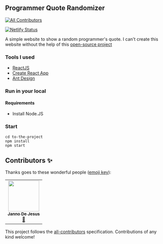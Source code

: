 ## Programmer Quote Randomizer
<!-- ALL-CONTRIBUTORS-BADGE:START - Do not remove or modify this section -->
[![All Contributors](https://img.shields.io/badge/all_contributors-1-orange.svg?style=flat-square)](#contributors-)
<!-- ALL-CONTRIBUTORS-BADGE:END -->

[![Netlify Status](https://api.netlify.com/api/v1/badges/feee2d49-38a7-40da-80f1-6b14d8abc85c/deploy-status)](https://app.netlify.com/sites/jannomeister-quote-randomizer/deploys)

A simple website to show a random programmer's quote. I can't create this website without the help of this [open-source project](https://github.com/skolakoda/programming-quotes-api)

### Tools I used

- [ReactJS](https://reactjs.org/docs/getting-started.html)
- [Create React App](https://reactjs.org/docs/create-a-new-react-app.html)
- [Ant Design](https://ant.design/docs/react/getting-started)

### Run in your local

#### Requirements

- Install Node.JS

### Start

```
cd to-the-project
npm install
npm start
```

## Contributors ✨

Thanks goes to these wonderful people ([emoji key](https://allcontributors.org/docs/en/emoji-key)):

<!-- ALL-CONTRIBUTORS-LIST:START - Do not remove or modify this section -->
<!-- prettier-ignore-start -->
<!-- markdownlint-disable -->
<table>
  <tr>
    <td align="center"><a href="http://resume.jannomeister.com"><img src="https://avatars.githubusercontent.com/u/46916819?v=4?s=100" width="100px;" alt=""/><br /><sub><b>Janno De Jesus</b></sub></a><br /><a href="#maintenance-jannomeister" title="Maintenance">🚧</a></td>
  </tr>
</table>

<!-- markdownlint-restore -->
<!-- prettier-ignore-end -->

<!-- ALL-CONTRIBUTORS-LIST:END -->

This project follows the [all-contributors](https://github.com/all-contributors/all-contributors) specification. Contributions of any kind welcome!